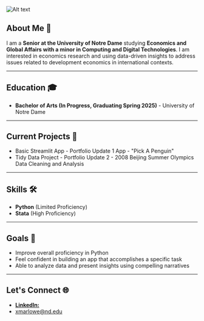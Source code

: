 ![Alt text](https://jdh.hamkins.org/wp-content/uploads/University-of-Notre-Dame.png)

## About Me 👋
I am a **Senior at the University of Notre Dame** studying **Economics and Global Affairs with a minor in Computing and Digital Technologies**. I am interested in  economics research and using data-driven insights to address issues related to development economics in international contexts.

___
## Education 🎓
- **Bachelor of Arts (In Progress, Graduating Spring 2025)** - University of Notre Dame

___
## Current Projects 🚀
- Basic Streamlit App - Portfolio Update 1 App - "Pick A Penguin"
- Tidy Data Project - Portfolio Update 2 - 2008 Beijing Summer Olympics Data Cleaning and Analysis

___
## Skills 🛠️
- **Python** (Limited Proficiency)
- **Stata** (High Proficiency)

___
## Goals 🥅
- Improve overall proficiency in Python
- Feel confident in building an app that accomplishes a specific task
- Able to analyze data and present insights using compelling narratives

___
## Let's Connect 🌐
- [**LinkedIn:**](https://www.linkedin.com/in/xaviermarlowerogers/)
- [xmarlowe@nd.edu](xmarlowe@nd.edu)
